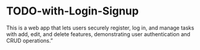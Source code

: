 # TODO-with-Login-Signup
 This is a web app that lets users securely register, log in, and manage tasks with add, edit, and delete features, demonstrating user authentication and CRUD operations.”
